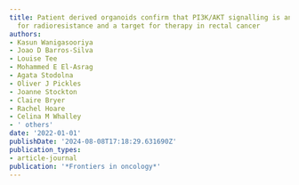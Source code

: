 ```yaml
---
title: Patient derived organoids confirm that PI3K/AKT signalling is an escape pathway
  for radioresistance and a target for therapy in rectal cancer
authors:
- Kasun Wanigasooriya
- Joao D Barros-Silva
- Louise Tee
- Mohammed E El-Asrag
- Agata Stodolna
- Oliver J Pickles
- Joanne Stockton
- Claire Bryer
- Rachel Hoare
- Celina M Whalley
- ' others'
date: '2022-01-01'
publishDate: '2024-08-08T17:18:29.631690Z'
publication_types:
- article-journal
publication: '*Frontiers in oncology*'
---
```

